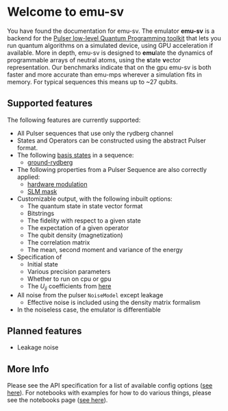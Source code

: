 # Welcome to emu-sv

You have found the documentation for emu-sv. The emulator **emu-sv** is a backend for the [Pulser low-level Quantum Programming toolkit](https://pulser.readthedocs.io) that lets you run quantum algorithms on a simulated device, using GPU acceleration if available. More in depth, emu-sv is designed to **emu**late the dynamics of programmable arrays of neutral atoms, using the **s**tate **v**ector representation. Our benchmarks indicate that on the gpu emu-sv is both faster and more accurate than emu-mps wherever a simulation fits in memory. For typical sequences this means up to ~27 qubits.

## Supported features

The following features are currently supported:

- All Pulser sequences that use only the rydberg channel
- States and Operators can be constructed using the abstract Pulser format.
- The following [basis states](https://pulser.readthedocs.io/en/stable/conventions.html) in a sequence:
    - [ground-rydberg](https://pulser.readthedocs.io/en/stable/review.html#programmable-arrays-of-rydberg-atoms)
- The following properties from a Pulser Sequence are also correctly applied:
    - [hardware modulation](https://pulser.readthedocs.io/en/stable/tutorials/output_mod_eom.html)
    - [SLM mask](https://pulser.readthedocs.io/en/stable/tutorials/slm_mask.html)
- Customizable output, with the following inbuilt options:
    - The quantum state in state vector format
    - Bitstrings
    - The fidelity with respect to a given state
    - The expectation of a given operator
    - The qubit density (magnetization)
    - The correlation matrix
    - The mean, second moment and variance of the energy
- Specification of
    - Initial state
    - Various precision parameters
    - Whether to run on cpu or gpu
    - The $U_{ij}$ coefficients from [here](../emu_mps//advanced/hamiltonian.md)
- All noise from the pulser `NoiseModel` except leakage
    - Effective noise is included using the density matrix formalism
- In the noiseless case, the emulator is differentiable


## Planned features

- Leakage noise

## More Info
Please see the API specification for a list of available config options ([see here](api.md)).
For notebooks with examples for how to do various things, please see the notebooks page ([see here](./notebooks/index.md)).
